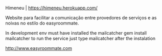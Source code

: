 
Himeneu  | https://himeneu.herokuapp.com/ 

Website para facilitar a comunicação entre provedores de serviços e as noivas
no estilo do easyroommate.

In development env must have installed the mailcatcher
gem install mailcatcher 
to run the service just type mailcatcher after the instalation

http://www.easyroommate.com
